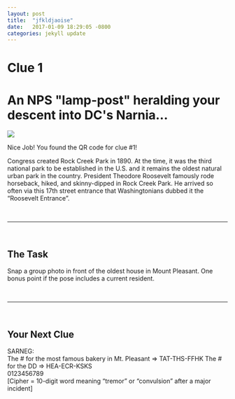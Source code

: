 ```yaml
---
layout: post
title:  "jfkldjaoise"
date:   2017-01-09 18:29:05 -0800
categories: jekyll update
---
```

<h1 class="post-title" itemprop="name headline">Clue 1</h1>

<h1>An NPS "lamp-post" heralding your descent into DC's Narnia…</h1>

<img class="clue-pic" src="http://diary.thepurplepassport.com/wp-content/uploads/Welcome-to-Rock-Creek-Park-.jpg">
<br>
<p>Nice Job! You found the QR code for clue #1!</p>
<p>Congress created Rock Creek Park in 1890. At the time, it was the third national park to be established in the U.S. and it remains the oldest natural urban park in the country.  President Theodore Roosevelt famously rode horseback, hiked, and skinny-dipped in Rock Creek Park. He arrived so often via this 17th street entrance that Washingtonians dubbed it the “Roosevelt Entrance”.</p>
<br>
<hr>
<br>
<h2>The Task</h2>
<p>Snap a group photo in front of the oldest house in Mount Pleasant. One bonus point if the pose includes a current resident.</p>
<br>
<hr>
<br>
<h2>Your Next Clue</h2>
<p>SARNEG:<br>
The # for the most famous bakery in Mt. Pleasant => TAT-THS-FFHK
The # for the DD => HEA-ECR-KSKS
<br>
0123456789
<br>
[Cipher = 10-digit word meaning “tremor” or “convulsion” after a major incident]
</p>
